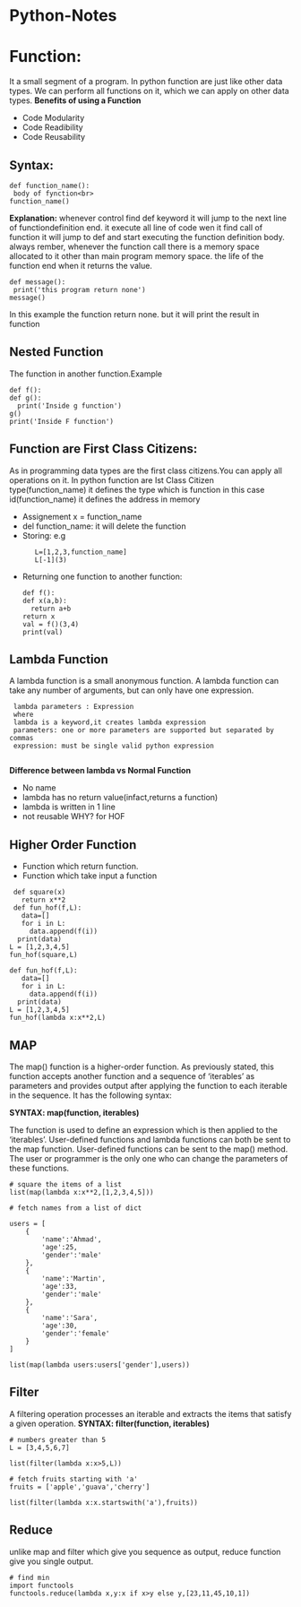 # Python-Notes


# Function: 
 It a small segment of a program. In python function are just like other data types. We can perform all functions on it, which we can apply on other data types.
 **Benefits of using a Function**
  - Code Modularity
  - Code Readibility
  - Code Reusability 
## **Syntax:**
```
def function_name():
 body of fynction<br>
function_name()
```
**Explanation:**
  whenever control find def keyword it will jump to the next line of functiondefinition end. it execute all line of code wen it find call of function it will jump to def and start executing the function definition body.
  always rember, whenever the function call there is a memory space allocated to it other than main program memory space. the life of the function end when it returns the value.
 ```
def message():
  print('this program return none')
 message()
 ```
 In this example the function return none. but it will print the result in function


## Nested Function
 The function in another function.Example
 ```
def f():
 def g():
   print('Inside g function')
 g()
 print('Inside F function')
```
## **Function are First Class Citizens:**
 As in programming data types are the first class citizens.You can apply all operations on it. In python function are Ist Class Citizen<br>type(function_name) it defines the type which is function in this case <br>id(function_name) it defines the address in memory
 
- Assignement x = function_name
- del function_name: it will delete the function
- Storing: e.g 
  ```
     L=[1,2,3,function_name]
     L[-1](3)
   ```
- Returning one function to another function:
  ```
  def f():
  def x(a,b):
    return a+b
  return x 
  val = f()(3,4)
  print(val)
  ```

## Lambda Function

A lambda function is a small anonymous function. A lambda function can take any number of arguments, but can only have one expression.
```
 lambda parameters : Expression
 where 
 lambda is a keyword,it creates lambda expression
 parameters: one or more parameters are supported but separated by commas
 expression: must be single valid python expression
 
```
**Difference between lambda vs Normal Function**
- No name
- lambda has no return value(infact,returns a function)
- lambda is written in 1 line
- not reusable
WHY?
for HOF
## Higher Order Function
 - Function which return function. 
 - Function which take input a function
 ```
  def square(x)
    return x**2
  def fun_hof(f,L):
    data=[]
    for i in L:
      data.append(f(i))
   print(data)
 L = [1,2,3,4,5]
 fun_hof(square,L)     
 ```
 
 ```
 def fun_hof(f,L):
    data=[]
    for i in L:
      data.append(f(i))
   print(data)
 L = [1,2,3,4,5]
 fun_hof(lambda x:x**2,L)    
 
 ```
## MAP
The map() function is a higher-order function. As previously stated, this function accepts another function and a sequence of ‘iterables’ as parameters and provides output after applying the function to each iterable in the sequence. It has the following syntax:

**SYNTAX: map(function, iterables)**

The function is used to define an expression which is then applied to the ‘iterables’. User-defined functions and lambda functions can both be sent to the map function.
User-defined functions can be sent to the map() method. The user or programmer is the only one who can change the parameters of these functions.
```
# square the items of a list
list(map(lambda x:x**2,[1,2,3,4,5]))
```
```
# fetch names from a list of dict

users = [
    {
        'name':'Ahmad',
        'age':25,
        'gender':'male'
    },
    {
        'name':'Martin',
        'age':33,
        'gender':'male'
    },
    {
        'name':'Sara',
        'age':30,
        'gender':'female'
    }
]

list(map(lambda users:users['gender'],users))
```
## Filter
A filtering operation processes an iterable and extracts the items that satisfy a given operation. 
**SYNTAX: filter(function, iterables)**
```
# numbers greater than 5
L = [3,4,5,6,7]

list(filter(lambda x:x>5,L))
```
```
# fetch fruits starting with 'a'
fruits = ['apple','guava','cherry']

list(filter(lambda x:x.startswith('a'),fruits))
```
## Reduce
unlike map and filter which give you sequence as output, reduce function give you single output.
```
# find min
import functools
functools.reduce(lambda x,y:x if x>y else y,[23,11,45,10,1])
```
